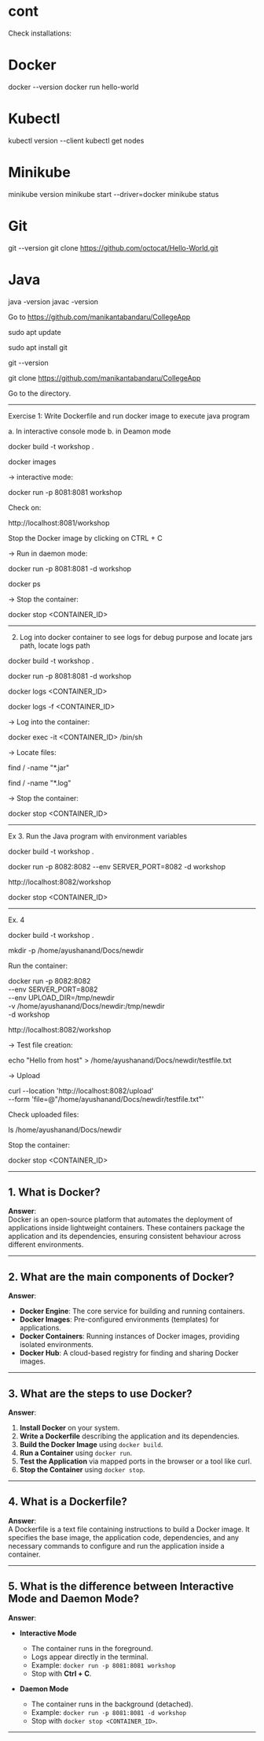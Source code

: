 # cont



Check installations:

# Docker
docker --version
docker run hello-world

# Kubectl
kubectl version --client
kubectl get nodes

# Minikube
minikube version
minikube start --driver=docker
minikube status

# Git
git --version
git clone https://github.com/octocat/Hello-World.git

# Java
java -version
javac -version




Go to 
https://github.com/manikantabandaru/CollegeApp

sudo apt update

sudo apt install git

git --version

git clone https://github.com/manikantabandaru/CollegeApp

Go to the directory.
______________________________________________________________________________

Exercise 1: Write Dockerfile and run docker image to execute java program

a. In interactive console mode
b. in Deamon mode


docker build -t workshop .

docker images

->  interactive mode:

docker run -p 8081:8081 workshop

Check on:

http://localhost:8081/workshop

Stop the Docker image by clicking on CTRL + C

-> Run in daemon mode:

docker run -p 8081:8081 -d workshop

docker ps

-> Stop the container:

docker stop <CONTAINER_ID>


______________________________________________________________________________________________________

2. Log into docker container to see logs for debug purpose and locate jars path, locate logs path


docker build -t workshop .

docker run -p 8081:8081 -d workshop 

docker logs <CONTAINER_ID>

docker logs -f <CONTAINER_ID>

-> Log into the container:

docker exec -it <CONTAINER_ID> /bin/sh

-> Locate files:

find / -name "*.jar"

find / -name "*.log"

-> Stop the container:

docker stop <CONTAINER_ID>

____________________________________________________________________

Ex 3. Run the Java program with environment variables

docker build -t workshop .

docker run -p 8082:8082 --env SERVER_PORT=8082 -d workshop

http://localhost:8082/workshop

docker stop <CONTAINER_ID>

-----------------------------------------------------------------
Ex. 4

docker build -t workshop .

mkdir -p /home/ayushanand/Docs/newdir


Run the container:

docker run -p 8082:8082 \
  --env SERVER_PORT=8082 \
  --env UPLOAD_DIR=/tmp/newdir \
  -v /home/ayushanand/Docs/newdir:/tmp/newdir \
  -d workshop

http://localhost:8082/workshop

    
-> Test file creation:

echo "Hello from host" > /home/ayushanand/Docs/newdir/testfile.txt

-> Upload

curl --location 'http://localhost:8082/upload' \
  --form 'file=@"/home/ayushanand/Docs/newdir/testfile.txt"'

    
Check uploaded files:

ls /home/ayushanand/Docs/newdir

Stop the container:

docker stop <CONTAINER_ID>


_________________________________________________________________________________________



## 1. What is Docker?
**Answer**:  
Docker is an open-source platform that automates the deployment of applications inside lightweight containers. These containers package the application and its dependencies, ensuring consistent behaviour across different environments.

---

## 2. What are the main components of Docker?
**Answer**:  
- **Docker Engine**: The core service for building and running containers.  
- **Docker Images**: Pre-configured environments (templates) for applications.  
- **Docker Containers**: Running instances of Docker images, providing isolated environments.  
- **Docker Hub**: A cloud-based registry for finding and sharing Docker images.

---

## 3. What are the steps to use Docker?
**Answer**:
1. **Install Docker** on your system.  
2. **Write a Dockerfile** describing the application and its dependencies.  
3. **Build the Docker Image** using `docker build`.  
4. **Run a Container** using `docker run`.  
5. **Test the Application** via mapped ports in the browser or a tool like curl.  
6. **Stop the Container** using `docker stop`.

---

## 4. What is a Dockerfile?
**Answer**:  
A Dockerfile is a text file containing instructions to build a Docker image. It specifies the base image, the application code, dependencies, and any necessary commands to configure and run the application inside a container.

---

## 5. What is the difference between Interactive Mode and Daemon Mode?
**Answer**:

- **Interactive Mode**  
  - The container runs in the foreground.  
  - Logs appear directly in the terminal.  
  - Example: `docker run -p 8081:8081 workshop`  
  - Stop with **Ctrl + C**.

- **Daemon Mode**  
  - The container runs in the background (detached).  
  - Example: `docker run -p 8081:8081 -d workshop`  
  - Stop with `docker stop <CONTAINER_ID>`.

---



